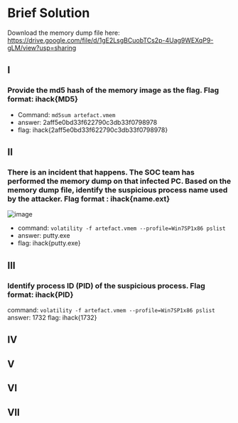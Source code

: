 # Brief Solution

Download the memory dump file here: 
https://drive.google.com/file/d/1gE2LsgBCuobTCs2p-4Uag9WEXqP9-gLM/view?usp=sharing

## I
### Provide the md5 hash of the memory image as the flag. Flag format: ihack{MD5}

- Command: `md5sum artefact.vmem`
- answer: 2aff5e0bd33f622790c3db33f0798978  
- flag: ihack{2aff5e0bd33f622790c3db33f0798978}

## II
### There is an incident that happens. The SOC team has performed the memory dump on that infected PC. Based on the memory dump file, identify the suspicious process name used by the attacker. Flag format : ihack{name.ext}
![image](https://user-images.githubusercontent.com/62234787/206900723-aaf9dc56-41e7-4271-9c9e-b95db95fb1c9.png)
- command: `volatility -f artefact.vmem --profile=Win7SP1x86 pslist`
- answer: putty.exe
- flag: ihack{putty.exe}

## III
### Identify process ID (PID) of the suspicious process. Flag format: ihack{PID}

command: `volatility -f artefact.vmem --profile=Win7SP1x86 pslist`
answer: 1732
flag: ihack{1732}

## IV

## V

## VI

## VII

